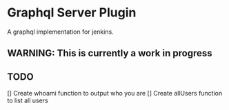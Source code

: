 Graphql Server Plugin
=====================

A graphql implementation for jenkins.

## WARNING: This is currently a work in progress

## TODO

[] Create whoami function to output who you are
[] Create allUsers function to list all users
